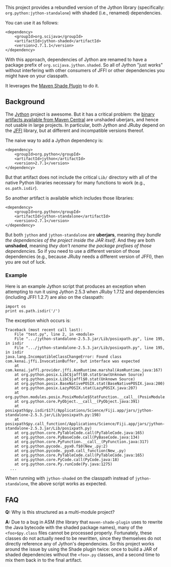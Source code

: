 This project provides a rebundled version of the Jython library (specifically:
`org.python:jython-standalone`) with shaded (i.e., renamed) dependencies.

You can use it as follows:
```
<dependency>
	<groupId>org.scijava</groupId>
	<artifactId>jython-shaded</artifactId>
	<version>2.7.1.1</version>
</dependency>
```

With this approach, dependencies of Jython are renamed to have a package prefix
of `org.scijava.jython.shaded`. So all of Jython "just works" without
interfering with other consumers of JFFI or other dependencies you might have
on your classpath.

It leverages the [Maven Shade
Plugin](http://maven.apache.org/plugins/maven-shade-plugin/) to do it.

## Background

The [Jython](http://www.jython.org/) project is awesome. But it has a critical
problem: the [binary artifacts available from Maven
Central](http://search.maven.org/#search%7Cga%7C1%7Cg%3A%22org.python%22%20jython)
are unshaded uberjars, and hence not usable in large projects. In particular,
both Jython and JRuby depend on the [JFFI](https://github.com/jnr/jffi)
library, but at different and incompatible versions thereof.

The naive way to add a Jython dependency is:
```
<dependency>
	<groupId>org.python</groupId>
	<artifactId>jython</artifactId>
	<version>2.7.1</version>
</dependency>
```

But that artifact does not include the critical `Lib/` directory with all of
the native Python libraries necessary for many functions to work (e.g.,
`os.path.isdir`).

So another artifact is available which includes those libraries:
```
<dependency>
	<groupId>org.python</groupId>
	<artifactId>jython-standalone</artifactId>
	<version>2.7.1</version>
</dependency>
```

But both `jython` and `jython-standalone` are __uberjars__, meaning _they
bundle the dependencies of the project inside the JAR itself_. And they are
both __unshaded__, meaning _they don't rename the package prefixes of those
dependencies_. So if you need to use a different version of those dependencies
(e.g., because JRuby needs a different version of JFFI), then you are out of
luck.

### Example

Here is an example Jython script that produces an exception when attempting to
run it using Jython 2.5.3 when JRuby 1.7.12 and dependencies (including JFFI
1.2.7) are also on the classpath:

```
import os
print os.path.isdir('/')
```

The exception which occurs is:
```
Traceback (most recent call last):
	File "test.py", line 2, in <module>
	File ".../jython-standalone-2.5.3.jar/Lib/posixpath.py", line 195, in isdir
	File ".../jython-standalone-2.5.3.jar/Lib/posixpath.py", line 195, in isdir
java.lang.IncompatibleClassChangeError: Found class com.kenai.jffi.InvocationBuffer, but interface was expected
	at com.kenai.jaffl.provider.jffi.AsmRuntime.marshal(AsmRuntime.java:167)
	at org.python.posix.LibC$jaffl$0.stat$raw(Unknown Source)
	at org.python.posix.LibC$jaffl$0.stat(Unknown Source)
	at org.python.posix.BaseNativePOSIX.stat(BaseNativePOSIX.java:200)
	at org.python.posix.LazyPOSIX.stat(LazyPOSIX.java:207)
	at org.python.modules.posix.PosixModule$StatFunction.__call__(PosixModule.java:954)
	at org.python.core.PyObject.__call__(PyObject.java:391)
	at posixpath$py.isdir$17(/Applications/Science/Fiji.app/jars/jython-standalone-2.5.3.jar/Lib/posixpath.py:198)
	at posixpath$py.call_function(/Applications/Science/Fiji.app/jars/jython-standalone-2.5.3.jar/Lib/posixpath.py)
	at org.python.core.PyTableCode.call(PyTableCode.java:165)
	at org.python.core.PyBaseCode.call(PyBaseCode.java:134)
	at org.python.core.PyFunction.__call__(PyFunction.java:317)
	at org.python.pycode._pyx0.f$0(New_.py:2)
	at org.python.pycode._pyx0.call_function(New_.py)
	at org.python.core.PyTableCode.call(PyTableCode.java:165)
	at org.python.core.PyCode.call(PyCode.java:18)
	at org.python.core.Py.runCode(Py.java:1275)
  ...
```

When running with `jython-shaded` on the classpath instead of
`jython-standalone`, the above script works as expected.

## FAQ

__Q:__ Why is this structured as a multi-module project?

__A:__ Due to a bug in ASM (the library that `maven-shade-plugin` uses to
rewrite the Java bytecode with the shaded package names), many of the
`<foo>$py.class` files cannot be processed properly. Fortunately, these classes
do not actually need to be rewritten, since they themselves do not directly
reference any of Jython's dependencies. So this project works around the issue
by using the Shade plugin twice: once to build a JAR of shaded dependencies
without the `<foo>.py` classes, and a second time to mix them back in to the
final artifact.
